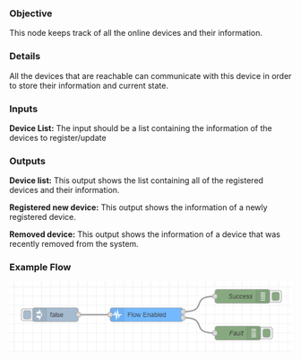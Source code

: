 ### Objective

This node keeps track of all the online devices and their information.

### Details

All the devices that are reachable can communicate with this device in order to store their information and current state.

### Inputs

<p>
    <b>Device List:</b> The input should be a list containing the information of the
    devices to register/update
</p>

### Outputs

<p>
    <b>Device list:</b> This output shows the list containing all of the registered
    devices and their information.
</p>
<p>
    <b>Registered new device:</b> This output shows the information of a newly
    registered device.
</p>
<p>
    <b>Removed device:</b> This output shows the information of a device that was
    recently removed from the system.
</p>

### Example Flow

![](../samples/flow-control.png)
